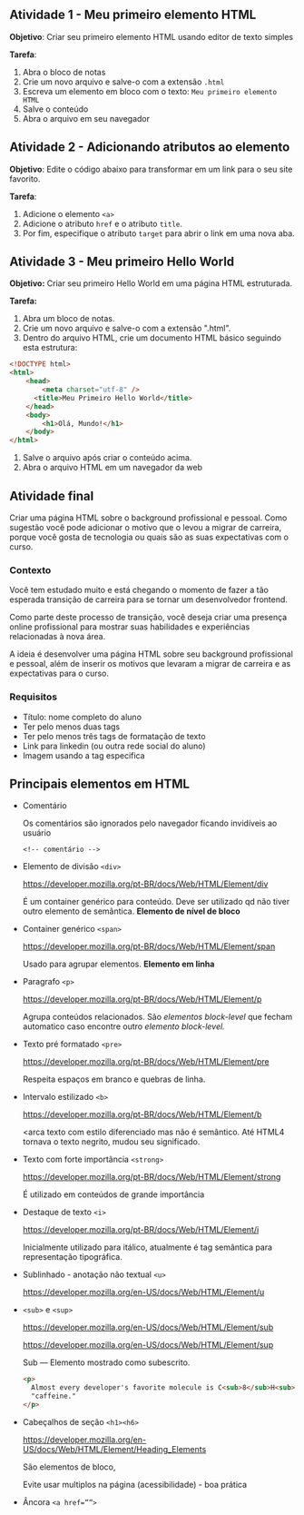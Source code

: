 ## Atividade 1 - Meu primeiro elemento HTML

**Objetivo**: Criar seu primeiro elemento HTML usando editor de texto simples

**Tarefa**:

1. Abra o bloco de notas
2. Crie um novo arquivo e salve-o com a extensão `.html`
3. Escreva um elemento em bloco com o texto: `Meu primeiro elemento HTML`
4. Salve o conteúdo
5. Abra o arquivo em seu navegador

## Atividade 2 - Adicionando atributos ao elemento

**Objetivo**: Edite o código abaixo para transformar em um link para o seu site favorito.

**Tarefa**:

1. Adicione o elemento `<a>`
2. Adicione o atributo `href` e o atributo `title`.
3. Por fim, especifique o atributo `target` para abrir o link em uma nova aba.

## Atividade 3 - Meu primeiro Hello World

**Objetivo:** Criar seu primeiro Hello World em uma página HTML estruturada.

**Tarefa:**

1. Abra um bloco de notas.
2. Crie um novo arquivo e salve-o com a extensão ".html". 
3. Dentro do arquivo HTML, crie um documento HTML básico seguindo esta estrutura:

```html
<!DOCTYPE html>
<html>
	<head>
		<meta charset="utf-8" />
	  <title>Meu Primeiro Hello World</title>
	</head>
	<body>
	    <h1>Olá, Mundo!</h1>
	</body>
</html>
```

1. Salve o arquivo após criar o conteúdo acima.
2. Abra o arquivo HTML em um navegador da web

## Atividade final

Criar uma página HTML sobre o background profissional e pessoal. Como sugestão você pode adicionar o motivo que o levou a migrar de carreira, porque você gosta de tecnologia ou quais são as suas expectativas com o curso.

### Contexto

Você tem estudado muito e está chegando o momento de fazer a tão esperada transição de carreira para se tornar um desenvolvedor frontend.

Como parte deste processo de transição, você deseja criar uma presença online profissional para mostrar suas habilidades e experiências relacionadas à nova área.

A ideia é desenvolver uma página HTML sobre seu background profissional e pessoal, além de inserir os motivos que levaram a migrar de carreira e as expectativas para o curso.

### Requisitos

- Título: nome completo do aluno
- Ter pelo menos duas tags <div>
- Ter pelo menos três tags de formatação de texto
- Link para linkedin (ou outra rede social do aluno)
- Imagem usando a tag especifica

## Principais elementos em HTML

- Comentário
    
    Os comentários são ignorados pelo navegador ficando invidíveis ao usuário
    
    `<!-- comentário -->`
    
- Elemento de divisão `<div>`
    
    https://developer.mozilla.org/pt-BR/docs/Web/HTML/Element/div
    
    É um container genérico para conteúdo. Deve ser utilizado qd não tiver outro elemento de semântica. **Elemento de nível de bloco**
    
- Container genérico `<span>`
    
    https://developer.mozilla.org/pt-BR/docs/Web/HTML/Element/span
    
    Usado para agrupar elementos. **Elemento em linha**
    
- Paragrafo `<p>`
    
    https://developer.mozilla.org/pt-BR/docs/Web/HTML/Element/p
    
    Agrupa conteúdos relacionados. São *elementos block-level* que fecham automatico caso encontre outro *elemento block-level.*
    
- Texto pré formatado `<pre>`
    
    https://developer.mozilla.org/pt-BR/docs/Web/HTML/Element/pre
    
    Respeita espaços em branco e quebras de linha.
    
- Intervalo estilizado `<b>`
    
    https://developer.mozilla.org/pt-BR/docs/Web/HTML/Element/b
    
    <arca texto com estilo diferenciado mas não é semântico. Até HTML4 tornava o texto negrito, mudou seu significado.
    
- Texto com forte importância `<strong>`
    
    https://developer.mozilla.org/pt-BR/docs/Web/HTML/Element/strong
    
    É utilizado em conteúdos de grande importância
    
- Destaque de texto `<i>`
    
    https://developer.mozilla.org/pt-BR/docs/Web/HTML/Element/i
    
    Inicialmente utilizado para itálico, atualmente é tag semântica para representação tipográfica.
    
- Sublinhado - anotação não textual `<u>`
    
    https://developer.mozilla.org/en-US/docs/Web/HTML/Element/u
    
- `<sub>` e `<sup>`
    
    https://developer.mozilla.org/en-US/docs/Web/HTML/Element/sub
    
    https://developer.mozilla.org/en-US/docs/Web/HTML/Element/sup
    
    Sub — Elemento mostrado como subescrito.
    
    ```html
    <p>
      Almost every developer's favorite molecule is C<sub>8</sub>H<sub>10</sub>N<sub>4</sub>O<sub>2</sub>, also known as
      "caffeine."
    </p>
    ```
    
- Cabeçalhos de seção `<h1><h6>`
    
    https://developer.mozilla.org/en-US/docs/Web/HTML/Element/Heading_Elements
    
    São elementos de bloco,
    
    Evite usar multiplos na página (acessibilidade) - boa prática
    
- Âncora `<a href=””>`
